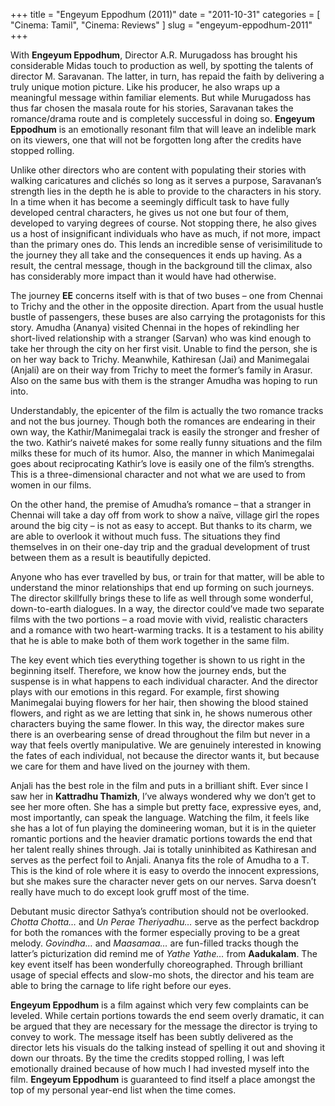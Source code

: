 +++
title = "Engeyum Eppodhum (2011)"
date = "2011-10-31"
categories = [
  "Cinema: Tamil",
  "Cinema: Reviews"
]
slug = "engeyum-eppodhum-2011"
+++

With **Engeyum Eppodhum**, Director A.R. Murugadoss has brought his considerable Midas touch to production as well, by spotting the talents of director M. Saravanan. The latter, in turn, has repaid the faith by delivering a truly unique motion picture. Like his producer, he also wraps up a meaningful message within familiar elements. But while Murugadoss has thus far chosen the masala route for his stories, Saravanan takes the romance/drama route and is completely successful in doing so. **Engeyum Eppodhum** is an emotionally resonant film that will leave an indelible mark on its viewers, one that will not be forgotten long after the credits have stopped rolling.

Unlike other directors who are content with populating their stories with walking caricatures and clichés so long as it serves a purpose, Saravanan’s strength lies in the depth he is able to provide to the characters in his story. In a time when it has become a seemingly difficult task to have fully developed central characters, he gives us not one but four of them, developed to varying degrees of course. Not stopping there, he also gives us a host of insignificant individuals who have as much, if not more, impact than the primary ones do. This lends an incredible sense of verisimilitude to the journey they all take and the consequences it ends up having. As a result, the central message, though in the background till the climax, also has considerably more impact than it would have had otherwise.

The journey **EE** concerns itself with is that of two buses – one from Chennai to Trichy and the other in the opposite direction. Apart from the usual hustle bustle of passengers, these buses are also carrying the protagonists for this story. Amudha (Ananya) visited Chennai in the hopes of rekindling her short-lived relationship with a stranger (Sarvan) who was kind enough to take her through the city on her first visit. Unable to find the person, she is on her way back to Trichy. Meanwhile, Kathiresan (Jai) and Manimegalai (Anjali) are on their way from Trichy to meet the former’s family in Arasur. Also on the same bus with them is the stranger Amudha was hoping to run into.

Understandably, the epicenter of the film is actually the two romance tracks and not the bus journey. Though both the romances are endearing in their own way, the Kathir/Manimegalai track is easily the stronger and fresher of the two. Kathir‘s naiveté makes for some really funny situations and the film milks these for much of its humor. Also, the manner in which Manimegalai goes about reciprocating Kathir’s love is easily one of the film’s strengths. This is a three-dimensional character and not what we are used to from women in our films.

On the other hand, the premise of Amudha’s romance – that a stranger in Chennai will take a day off from work to show a naïve, village girl the ropes around the big city – is not as easy to accept. But thanks to its charm, we are able to overlook it without much fuss. The situations they find themselves in on their one-day trip and the gradual development of trust between them as a result is beautifully depicted.

Anyone who has ever travelled by bus, or train for that matter, will be able to understand the minor relationships that end up forming on such journeys. The director skillfully brings these to life as well through some wonderful, down-to-earth dialogues. In a way, the director could’ve made two separate films with the two portions – a road movie with vivid, realistic characters and a romance with two heart-warming tracks. It is a testament to his ability that he is able to make both of them work together in the same film.

The key event which ties everything together is shown to us right in the beginning itself. Therefore, we know how the journey ends, but the suspense is in what happens to each individual character. And the director plays with our emotions in this regard. For example, first showing Manimegalai buying flowers for her hair, then showing the blood stained flowers, and right as we are letting that sink in, he shows numerous other characters buying the same flower. In this way, the director makes sure there is an overbearing sense of dread throughout the film but never in a way that feels overtly manipulative. We are genuinely interested in knowing the fates of each individual, not because the director wants it, but because we care for them and have lived on the journey with them.

Anjali has the best role in the film and puts in a brilliant shift. Ever since I saw her in **Kattradhu Thamizh**, I’ve always wondered why we don’t get to see her more often. She has a simple but pretty face, expressive eyes, and, most importantly, can speak the language. Watching the film, it feels like she has a lot of fun playing the domineering woman, but it is in the quieter romantic portions and the heavier dramatic portions towards the end that her talent really shines through. Jai is totally uninhibited as Kathiresan and serves as the perfect foil to Anjali. Ananya fits the role of Amudha to a T. This is the kind of role where it is easy to overdo the innocent expressions, but she makes sure the character never gets on our nerves. Sarva doesn’t really have much to do except look gruff most of the time.

Debutant music director Sathya’s contribution should not be overlooked. _Chotta Chotta…_ and _Un Perae Theriyadhu…_ serve as the perfect backdrop for both the romances with the former especially proving to be a great melody. _Govindha…_ and _Maasamaa…_ are fun-filled tracks though the latter’s picturization did remind me of _Yathe Yathe…_ from **Aadukalam**. The key event itself has been wonderfully choreographed. Through brilliant usage of special effects and slow-mo shots, the director and his team are able to bring the carnage to life right before our eyes.

**Engeyum Eppodhum** is a film against which very few complaints can be leveled. While certain portions towards the end seem overly dramatic, it can be argued that they are necessary for the message the director is trying to convey to work. The message itself has been subtly delivered as the director lets his visuals do the talking instead of spelling it out and shoving it down our throats. By the time the credits stopped rolling, I was left emotionally drained because of how much I had invested myself into the film. **Engeyum Eppodhum** is guaranteed to find itself a place amongst the top of my personal year-end list when the time comes.

